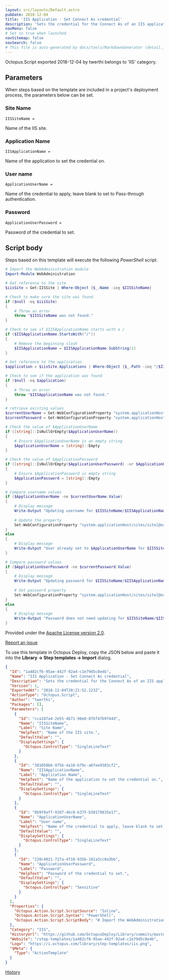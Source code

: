```yaml
---
layout: src/layouts/Default.astro
pubDate: 2018-12-04
title: 'IIS Application - Set Connect As credential'
description: 'Sets the credential for the Connect As of an IIS application'
navMenu: false
# Set to true when launched
navSitemap: false
navSearch: false
# This file is auto-generated by docs/tools/MarkdownGenerator (detail.js)
---
```


Octopus.Script exported 2018-12-04 by twerthi belongs to 'IIS' category.

## Parameters

When steps based on the template are included in a project's deployment process, the parameters below can be set.


<div class="param">

### Site Name

`IISSiteName = `

Name of the IIS site.

</div>
        
<div class="param">

### Application Name

`IISApplicationName = `

Name of the application to set the credential on.

</div>
        
<div class="param">

### User name

`ApplicationUserName = `

Name of the credential to apply, leave blank to set to Pass-through authentication.

</div>
        
<div class="param">

### Password

`ApplicationUserPassword = `

Password of the credential to set.

</div>
        

## Script body

Steps based on this template will execute the following *PowerShell* script.

```powershell
# Import the WebAdministration module
Import-Module WebAdministration

# Get reference to the site
$iisSite = Get-IISSite | Where-Object {$_.Name -ieq $IISSiteName}

# Check to make sure the site was found
if ($null -eq $iisSite)
{
	# Throw an error
    throw "$IISSiteName was not found."
}

# Check to see if $IISApplicationName starts with a /
if ($IISApplicationName.StartsWith("/"))
{
	# Remove the beginning slash
    $IISApplicationName = $IISApplicationName.SubString(1)
}

# Get reference to the application
$application = $iisSite.Applications | Where-Object {$_.Path -ieq "/$IISApplicationName"}

# Check to see if the application was found
if ($null -eq $application)
{
	# Throw an error
    throw "$IISApplicationName was not found."
}

# retrieve existing values
$currentUserName = Get-WebConfigurationProperty "system.applicationHost/sites/site[@name='$($iisSite.Name)']/application[@path='$($application.Path)']/virtualDirectory[@path='/']" -name username
$currentPassword = Get-WebConfigurationProperty "system.applicationHost/sites/site[@name='$($iisSite.Name)']/application[@path='$($application.Path)']/virtualDirectory[@path='/']" -name password

# Check the value of $ApplicationUserName
if ([string]::IsNullOrEmpty($ApplicationUserName))
{
    # Ensure $ApplicationUserName is an empty string
    $ApplicationUserName = [string]::Empty
}

# Check the value of $ApplicationPassword
if ([string]::IsNullOrEmpty($ApplicationUserPassword) -or $ApplicationUserName.EndsWith('$')) # Usernames ending in $ are an indication that an MSA is being used
{
	# Ensure $ApplicationPassword is empty string
    $ApplicationPassword = [string]::Empty
}

# Compare username values
if ($ApplicationUserName -ne $currentUserName.Value)
{
	# Display message
    Write-Output "Updating username for $IISSiteName/$IISApplicationName to $ApplicationUserName Connect As property"
    
	# Update the property
    Set-WebConfigurationProperty "system.applicationHost/sites/site[@name='$($iisSite.Name)']/application[@path='$($application.Path)']/virtualDirectory[@path='/']" -name username -value "$ApplicationUserName"
}
else
{
	# Display message
    Write-Output "User already set to $ApplicationUserName for $IISSiteName/$IISApplicationName Connect As property"
}

# Compare password values
if ($ApplicationUserPassword -ne $currentPassword.Value)
{
    # Display message
    Write-Output "Updating password for $IISSiteName/$IISApplicationName Connect As property"
    
    # Set password property
	Set-WebConfigurationProperty "system.applicationHost/sites/site[@name='$($iisSite.Name)']/application[@path='$($application.Path)']/virtualDirectory[@path='/']" -name password -value "$ApplicationUserPassword"
}
else
{
	# Display message
    Write-Output "Password does not need updating for $IISSiteName/$IISApplicationName Connect As property"
}

```

Provided under the [Apache License version 2.0](https://github.com/OctopusDeploy/Library/blob/master/LICENSE.txt).

[Report an issue](https://github.com/OctopusDeploy/Library/issues/new?assignees=&labels=&projects=&template=bug-report.yml&title=Issue%20with%20IIS%20Application%20-%20Set%20Connect%20As%20credential&step-template=IIS%20Application%20-%20Set%20Connect%20As%20credential)

<div class="get-json">

To use this template in Octopus Deploy, copy the JSON below and paste it into the **Library → Step templates → Import** dialog.

```json
{
  "Id": "1a482cf6-95ae-442f-92a4-c1e79d5c8e4b",
  "Name": "IIS Application - Set Connect As credential",
  "Description": "Sets the credential for the Connect As of an IIS application",
  "Version": 1,
  "ExportedAt": "2018-12-04T20:21:52.123Z",
  "ActionType": "Octopus.Script",
  "Author": "twerthi",
  "Packages": [],
  "Parameters": [
    {
      "Id": "cca187a4-2e55-4b71-98e8-87bf47b9744d",
      "Name": "IISSiteName",
      "Label": "Site Name",
      "HelpText": "Name of the IIS site.",
      "DefaultValue": "",
      "DisplaySettings": {
        "Octopus.ControlType": "SingleLineText"
      }
    },
    {
      "Id": "381050b6-975b-4a10-b79c-a6fee9383cf2",
      "Name": "IISApplicationName",
      "Label": "Application Name",
      "HelpText": "Name of the application to set the credential on.",
      "DefaultValue": "",
      "DisplaySettings": {
        "Octopus.ControlType": "SingleLineText"
      }
    },
    {
      "Id": "8b9f0aff-93d7-4bc0-b375-b30179835e17",
      "Name": "ApplicationUserName",
      "Label": "User name",
      "HelpText": "Name of the credential to apply, leave blank to set to Pass-through authentication.",
      "DefaultValue": "",
      "DisplaySettings": {
        "Octopus.ControlType": "SingleLineText"
      }
    },
    {
      "Id": "220c4021-727a-4f10-935b-101a3cc8a3bb",
      "Name": "ApplicationUserPassword",
      "Label": "Password",
      "HelpText": "Password of the credential to set.",
      "DefaultValue": "",
      "DisplaySettings": {
        "Octopus.ControlType": "Sensitive"
      }
    }
  ],
  "Properties": {
    "Octopus.Action.Script.ScriptSource": "Inline",
    "Octopus.Action.Script.Syntax": "PowerShell",
    "Octopus.Action.Script.ScriptBody": "# Import the WebAdministration module\nImport-Module WebAdministration\n\n# Get reference to the site\n$iisSite = Get-IISSite | Where-Object {$_.Name -ieq $IISSiteName}\n\n# Check to make sure the site was found\nif ($null -eq $iisSite)\n{\n\t# Throw an error\n    throw \"$IISSiteName was not found.\"\n}\n\n# Check to see if $IISApplicationName starts with a /\nif ($IISApplicationName.StartsWith(\"/\"))\n{\n\t# Remove the beginning slash\n    $IISApplicationName = $IISApplicationName.SubString(1)\n}\n\n# Get reference to the application\n$application = $iisSite.Applications | Where-Object {$_.Path -ieq \"/$IISApplicationName\"}\n\n# Check to see if the application was found\nif ($null -eq $application)\n{\n\t# Throw an error\n    throw \"$IISApplicationName was not found.\"\n}\n\n# retrieve existing values\n$currentUserName = Get-WebConfigurationProperty \"system.applicationHost/sites/site[@name='$($iisSite.Name)']/application[@path='$($application.Path)']/virtualDirectory[@path='/']\" -name username\n$currentPassword = Get-WebConfigurationProperty \"system.applicationHost/sites/site[@name='$($iisSite.Name)']/application[@path='$($application.Path)']/virtualDirectory[@path='/']\" -name password\n\n# Check the value of $ApplicationUserName\nif ([string]::IsNullOrEmpty($ApplicationUserName))\n{\n    # Ensure $ApplicationUserName is an empty string\n    $ApplicationUserName = [string]::Empty\n}\n\n# Check the value of $ApplicationPassword\nif ([string]::IsNullOrEmpty($ApplicationUserPassword) -or $ApplicationUserName.EndsWith('$')) # Usernames ending in $ are an indication that an MSA is being used\n{\n\t# Ensure $ApplicationPassword is empty string\n    $ApplicationPassword = [string]::Empty\n}\n\n# Compare username values\nif ($ApplicationUserName -ne $currentUserName.Value)\n{\n\t# Display message\n    Write-Output \"Updating username for $IISSiteName/$IISApplicationName to $ApplicationUserName Connect As property\"\n    \n\t# Update the property\n    Set-WebConfigurationProperty \"system.applicationHost/sites/site[@name='$($iisSite.Name)']/application[@path='$($application.Path)']/virtualDirectory[@path='/']\" -name username -value \"$ApplicationUserName\"\n}\nelse\n{\n\t# Display message\n    Write-Output \"User already set to $ApplicationUserName for $IISSiteName/$IISApplicationName Connect As property\"\n}\n\n# Compare password values\nif ($ApplicationUserPassword -ne $currentPassword.Value)\n{\n    # Display message\n    Write-Output \"Updating password for $IISSiteName/$IISApplicationName Connect As property\"\n    \n    # Set password property\n\tSet-WebConfigurationProperty \"system.applicationHost/sites/site[@name='$($iisSite.Name)']/application[@path='$($application.Path)']/virtualDirectory[@path='/']\" -name password -value \"$ApplicationUserPassword\"\n}\nelse\n{\n\t# Display message\n    Write-Output \"Password does not need updating for $IISSiteName/$IISApplicationName Connect As property\"\n}\n"
  },
  "Category": "IIS",
  "HistoryUrl": "https://github.com/OctopusDeploy/Library/commits/master/step-templates//opt/buildagent/work/75443764cd38076d/step-templates/iis-app-set-connect-as-credential.json",
  "Website": "/step-templates/1a482cf6-95ae-442f-92a4-c1e79d5c8e4b",
  "Logo": "https://i.octopus.com/library/step-templates/iis.png",
  "$Meta": {
    "Type": "ActionTemplate"
  }
}
```

[History](https://github.com/OctopusDeploy/Library/commits/master/step-templates/https://github.com/OctopusDeploy/Library/commits/master/step-templates//opt/buildagent/work/75443764cd38076d/step-templates/iis-app-set-connect-as-credential.json)

</div>
